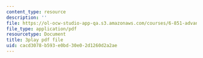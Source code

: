```yaml
---
content_type: resource
description: ''
file: https://ol-ocw-studio-app-qa.s3.amazonaws.com/courses/6-851-advanced-data-structures-spring-2012/cacd3078b593e0bd30e02d1260d2a2ae_NinWEPPrkDQ.pdf
file_type: application/pdf
resourcetype: Document
title: 3play pdf file
uid: cacd3078-b593-e0bd-30e0-2d1260d2a2ae
---
```

